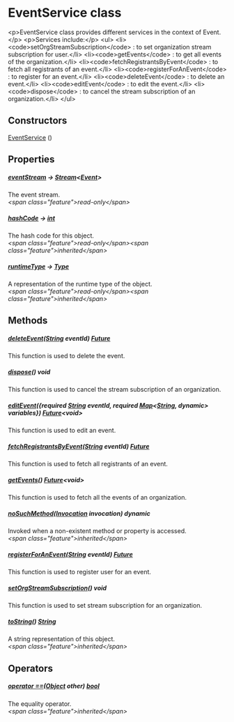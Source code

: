 


# EventService class









\<p\>EventService class provides different services in the context of Event.\</p\>
\<p\>Services include:\</p\>
\<ul\>
\<li\>\<code\>setOrgStreamSubscription\</code\> : to set organization stream subscription for user.\</li\>
\<li\>\<code\>getEvents\</code\> : to get all events of the organization.\</li\>
\<li\>\<code\>fetchRegistrantsByEvent\</code\> : to fetch all registrants of an event.\</li\>
\<li\>\<code\>registerForAnEvent\</code\> : to register for an event.\</li\>
\<li\>\<code\>deleteEvent\</code\> : to delete an event.\</li\>
\<li\>\<code\>editEvent\</code\> : to edit the event.\</li\>
\<li\>\<code\>dispose\</code\> : to cancel the stream subscription of an organization.\</li\>
\</ul\>




## Constructors

[EventService](../services_event_service/EventService/EventService.md) ()

   


## Properties

##### [eventStream](../services_event_service/EventService/eventStream.md) &#8594; [Stream](https:api.flutter.dev/flutter/dart-async/Stream-class.html)&lt;[Event](../models_events_event_model/Event-class.md)\>



The event stream.  
_\<span class="feature"\>read-only\</span\>_



##### [hashCode](https:api.flutter.dev/flutter/dart-core/Object/hashCode.html) &#8594; [int](https:api.flutter.dev/flutter/dart-core/int-class.html)



The hash code for this object.  
_\<span class="feature"\>read-only\</span\>\<span class="feature"\>inherited\</span\>_



##### [runtimeType](https:api.flutter.dev/flutter/dart-core/Object/runtimeType.html) &#8594; [Type](https:api.flutter.dev/flutter/dart-core/Type-class.html)



A representation of the runtime type of the object.  
_\<span class="feature"\>read-only\</span\>\<span class="feature"\>inherited\</span\>_





## Methods

##### [deleteEvent](../services_event_service/EventService/deleteEvent.md)([String](https:api.flutter.dev/flutter/dart-core/String-class.html) eventId) [Future](https:api.flutter.dev/flutter/dart-async/Future-class.html)



This function is used to delete the event.  




##### [dispose](../services_event_service/EventService/dispose.md)() void



This function is used to cancel the stream subscription of an organization.  




##### [editEvent](../services_event_service/EventService/editEvent.md)(\{required [String](https:api.flutter.dev/flutter/dart-core/String-class.html) eventId, required [Map](https:api.flutter.dev/flutter/dart-core/Map-class.html)&lt;[String](https:api.flutter.dev/flutter/dart-core/String-class.html), dynamic\> variables\}) [Future](https:api.flutter.dev/flutter/dart-async/Future-class.html)&lt;void\>



This function is used to edit an event.  




##### [fetchRegistrantsByEvent](../services_event_service/EventService/fetchRegistrantsByEvent.md)([String](https:api.flutter.dev/flutter/dart-core/String-class.html) eventId) [Future](https:api.flutter.dev/flutter/dart-async/Future-class.html)



This function is used to fetch all registrants of an event.  




##### [getEvents](../services_event_service/EventService/getEvents.md)() [Future](https:api.flutter.dev/flutter/dart-async/Future-class.html)&lt;void\>



This function is used to fetch all the events of an organization.  




##### [noSuchMethod](https:api.flutter.dev/flutter/dart-core/Object/noSuchMethod.html)([Invocation](https:api.flutter.dev/flutter/dart-core/Invocation-class.html) invocation) dynamic



Invoked when a non-existent method or property is accessed.  
_\<span class="feature"\>inherited\</span\>_



##### [registerForAnEvent](../services_event_service/EventService/registerForAnEvent.md)([String](https:api.flutter.dev/flutter/dart-core/String-class.html) eventId) [Future](https:api.flutter.dev/flutter/dart-async/Future-class.html)



This function is used to register user for an event.  




##### [setOrgStreamSubscription](../services_event_service/EventService/setOrgStreamSubscription.md)() void



This function is used to set stream subscription for an organization.  




##### [toString](https:api.flutter.dev/flutter/dart-core/Object/toString.html)() [String](https:api.flutter.dev/flutter/dart-core/String-class.html)



A string representation of this object.  
_\<span class="feature"\>inherited\</span\>_





## Operators

##### [operator ==](https:api.flutter.dev/flutter/dart-core/Object/operator_equals.html)([Object](https:api.flutter.dev/flutter/dart-core/Object-class.html) other) [bool](https:api.flutter.dev/flutter/dart-core/bool-class.html)



The equality operator.  
_\<span class="feature"\>inherited\</span\>_















